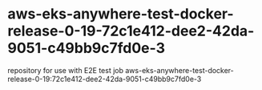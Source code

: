 # aws-eks-anywhere-test-docker-release-0-19-72c1e412-dee2-42da-9051-c49bb9c7fd0e-3
repository for use with E2E test job aws-eks-anywhere-test-docker-release-0-19:72c1e412-dee2-42da-9051-c49bb9c7fd0e-3
